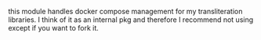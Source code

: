 this module handles docker compose management for my transliteration libraries. I think of it as an internal pkg and therefore I recommend not using except if you want to fork it.
